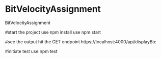 # BitVelocityAssignment
BitVelocityAssignment

#start the project
use npm install
use npm start

#see the output
hit the GET endpoint https://localhost:4000/api/displayBtc

#initiate test
use npm test
